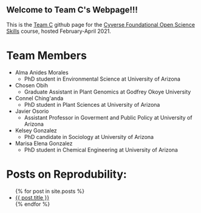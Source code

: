 ## Welcome to Team C's Webpage!!!


This is the [Team C](https://gzmarisa.github.io/TeamC) github page for the [Cyverse Foundational Open Science Skills](https://learning.cyverse.org/projects/foss/en/latest/index.html) course, hosted February-April 2021. 

# Team Members
- Alma Anides Morales
  - PhD student in Environmental Science at University of Arizona
- Chosen Obih
  - Graduate Assistant in Plant Genomics at Godfrey Okoye University
- Connel Ching'anda
  - PhD student in Plant Sciences at University of Arizona
- Javier Osorio
  - Assistant Professor in Goverment and Public Policy at University of Arizona
- Kelsey Gonzalez
  - PhD candidate in Sociology  at University of Arizona
- Marisa Elena Gonzalez
  - PhD student in Chemical Engineering at University of Arizona

# Posts on Reprodubility:
<ul>
  {% for post in site.posts %}
    <li>
      <a href="{{ site.baseurl }}{{ post.url }}">{{ post.title }}</a>
    </li>
  {% endfor %}
</ul>
